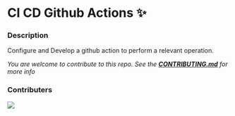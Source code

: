 # CI CD Github Actions ✨

### Description
Configure and Develop a github action to perform a relevant operation.

*You are welcome to contribute to this repo. See the [**CONTRIBUTING.md**](./CONTRIBUTING.md) for more info*

### Contributers
<a href="https://github.com/pattarai/ci-cd-github-actions/graphs/contributors">
  <img src="https://contrib.rocks/image?repo=pattarai/ci-cd-github-actions" />
</a>


